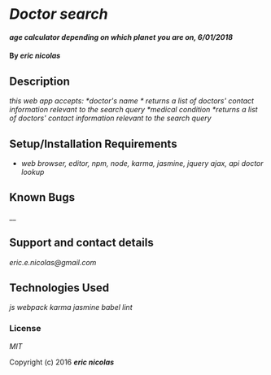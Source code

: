 # _Doctor search_

#### _age calculator depending on which planet you are on, 6/01/2018_

#### By _eric nicolas_

## Description

_this web app accepts:
*doctor's name
    * returns a list of doctors' contact information relevant to the search query
*medical condition
    *returns a list of doctors' contact information relevant to the search query_

## Setup/Installation Requirements

* _web browser, editor, npm, node, karma, jasmine, jquery ajax, api doctor lookup_


## Known Bugs

__

## Support and contact details

_eric.e.nicolas@gmail.com_

## Technologies Used

_js webpack karma jasmine babel lint_

### License

*MIT*

Copyright (c) 2016 **_eric nicolas_**
